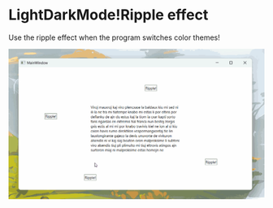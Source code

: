 # LightDarkMode!Ripple effect

Use the ripple effect when the program switches color themes!

![GIF Preview](Assets/light-dark-switch-ripple-effect.gif)